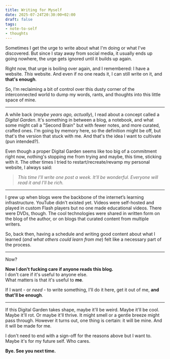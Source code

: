```yaml
---
title: Writing for Myself
date: 2025-07-24T20:30:00+02:00
draft: false
tags:
- note-to-self
- thoughts
---
```


Sometimes I get the urge to write about what I'm doing or what I've discovered.
But since I stay away from social media, it usually ends up going nowhere, the urge gets ignored until it builds up again.

Right now, that urge is boiling over again, and I remembered: I have a website.
*This* website. And even if no one reads it, I can still write on it, and **that's enough**.

So, I’m reclaiming a bit of control over this dusty corner of the interconnected world to dump my words, rants, and thoughts into this little space of mine.

---

A while back (*maybe years ago, actually*), I read about a concept called a *Digital Garden*.
It's something in between a blog, a notebook, and what some might call a "Second Brain" but with fewer notes, and more curated, crafted ones.
I'm going by memory here, so the definition might be off, but that's the version that stuck with me.
And that's the idea I want to cultivate (pun intended?).

Even though a proper Digital Garden seems like too big of a commitment right now, nothing's stopping me from trying and maybe, this time, sticking with it.
The other times I tried to restart/recreate/revamp my personal website, I always said:

> *This time I’ll write one post a week.
> It’ll be wonderful.
> Everyone will read it and I’ll be rich.*

---

I grew up when blogs were the backbone of the internet’s learning infrastructure.
YouTube didn't existed yet.
Videos were self-hosted and played in custom Flash players but no one made educational videos.
There were DVDs, though. The cool technologies were shared in written form on the blog of the author, or on blogs that curated content from multiple writers.

So, back then, having a schedule and writing good content about what I learned (*and what others could learn from me*) felt like a necessary part of the process.

---

Now?

**Now I don't fucking care if anyone reads this blog.**</br>
I don't care if it's useful to anyone else.</br>
What matters is that it's useful to **me**.

If I want - or *need* - to write something, I'll do it here, get it out of me, **and that'll be enough**.

---

If this Digital Garden takes shape, maybe it'll be weird.
Maybe it'll be cool. Maybe it'll rot. Or maybe it'll thrive. It might smell or a gentle breeze might pass through.
However it turns out, one thing is certain: it will be mine. And it will be made for me.

I don't need to end with a sign-off for the reasons above but I want to.
Maybe it's for my future self. Who cares.

**Bye. See you next time.**

